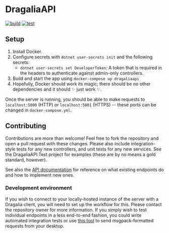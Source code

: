 # DragaliaAPI

[![build](https://github.com/SapiensAnatis/DragaliaAPI/actions/workflows/build.yml/badge.svg?branch=master)](https://github.com/SapiensAnatis/DragaliaAPI/actions/workflows/build.yml)
[![test](https://github.com/SapiensAnatis/DragaliaAPI/actions/workflows/test.yml/badge.svg)](https://github.com/SapiensAnatis/DragaliaAPI/actions/workflows/test.yml)

## Setup

1. Install Docker.
2. Configure secrets with `dotnet user-secrets init` and the following secrets:
	- `dotnet user-secrets set DeveloperToken`: A token that is required in the headers to authenticate against admin-only controllers.
3. Build and start the app using `docker-compose up dragaliaapi`
4. Hopefully, Docker should work its magic; there should be no other dependencies and it should ✨ just work ✨.

Once the server is running, you should be able to make requests to `localhost:5000` (HTTP) or `localhost:5001` (HTTPS) -- these ports can be changed in `docker-compose.yml`.

## Contributing

Contributions are more than welcome! Feel free to fork the repository and open a pull request with these changes. Please also include integration-style tests for any new controllers, and unit tests for any new services. See the DragaliaAPI.Test project for examples (these are by no means a gold standard, however).

See also the [API documentation](https://dragalia-api-docs.readthedocs.io/en/latest/) for reference on what existing endpoints do and how to implement new ones.

### Development environment

If you wish to connect to your locally-hosted instance of the server with a Dragalia client, you will need to set up the workflow for this. Please contact the repository owner for more information. If you simply wish to test individual endpoints in a less end-to-end fashion, you could write automated integration tests or use [this tool](https://gist.github.com/SapiensAnatis/e76f067aad0ac425c9f9008db94e143c) to send msgpack-formatted requests from your desktop.

